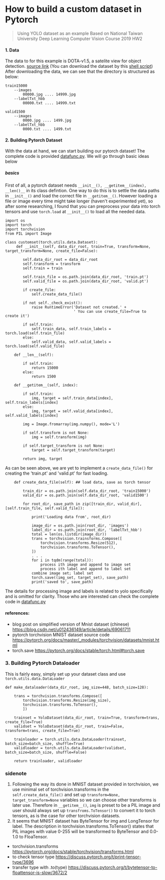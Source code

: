 # How to build a custom dataset in Pytorch

> Using YOLO dataset as an example
> Based on National Taiwan University Deep Learning Computer Vision Course 2019 HW2

#### 1. Data

The data to for this example is  DOTA-v1.5, a satelite view for object detection. [source link](https://captain-whu.github.io/DOAI2019/dataset.html) (You can download the dataset by this [shell script](custom_dataset/donwload_dota_dataset.sh))  
After downloading the data, we can see that the directory is structured as below:
```
train15000
    --images
        00000.jpg .... 14999.jpg
    --labelTxt_hbb
        00000.txt .... 14999.txt

valid1500
    --images
        0000.jpg .... 1499.jpg
    --labelTxt_hbb
        0000.txt .... 1499.txt
```

#### 2. Building Pytorch Dataset

With the data at hand, we can start building our pytorch dataset! The complete code is provided [datafunc.py](custom_dataset/datafunc.py). We will go through basic ideas below

##### basics
First of all, a pytorch dataset needs ```__init__(), __getitem__(index), __len()__``` in its class defintion. One way to do this is to settle the data paths in ```__init__()``` and load the correct file in ```__getitem__()```. However loading a file or image every time might take longer (haven't experimented yet), so after some researching, I found that you can preprocess your data into torch tensors and use ```torch.load``` at ```__init__()``` to load all the needed data.  

```
import os
import torch
import torchvision
from PIL import Image

class customset(torch.utils.data.Dataset):
     def __init__(self, data_dir_root, train=True, transform=None, target_transform=None, create_file=False):

        self.data_dir_root = data_dir_root
        self.transform = transform
        self.train = train

        self.train_file = os.path.join(data_dir_root, 'train.pt')
        self.valid_file = os.path.join(data_dir_root, 'valid.pt')

        if create_file:
            self.create_data_file()

        if not self._check_exist():
            raise RuntimeError('Dataset not created.' +
                               ' You can use create_file=True to create it')

        if self.train:
            self.train_data, self.train_labels = torch.load(self.train_file)
        else:
            self.valid_data, self.valid_labels = torch.load(self.valid_file)

    def __len__(self):

        if self.train:
            return 15000
        else:
            return 1500

    def __getitem__(self, index):

        if self.train:
            img, target = self.train_data[index], self.train_labels[index]
        else:
            img, target = self.valid_data[index], self.valid_labels[index]

        img = Image.fromarray(img.numpy(), mode='L')

        if self.transform is not None:
            img = self.transform(img)

        if self.target_transform is not None:
            target = self.target_transform(target)

        return img, target

```

As can be seen above, we are yet to implement a ```create_data_file()``` for creating the 'train.pt' and 'valid.pt' for fast loading.

```
    def create_data_file(self): ## load data, save as torch tensor

        train_dir = os.path.join(self.data_dir_root, 'train15000')
        valid_dir = os.path.join(self.data_dir_root, 'valid1500')

        for root_dir, save_path in zip([train_dir, valid_dir],[self.train_file, self.valid_file]):
            
            print('Loading data from', root_dir)

            image_dir = os.path.join(root_dir, 'images')
            label_dir = os.path.join(root_dir, 'labelTxt_hbb')
            total = len(os.listdir(image_dir))
            trans = torchvision.trainsforms.Compose([
                torchvision.transforms.Resize(512),
                torchvision.transforms.ToTensor(),
            ])
            . . . 
            for i in tqdm(range(total)):
                process ith image and append to image set
                process ith label and append to label set
            combine image set; label set
            torch.save((img_set, target_set), save_path)
            print('saved to', save_path)
```

The details for processing image and labels is related to yolo specifically and is omitted for clarity. Those who are interested can check the complete code in [datafunc.py](custom_dataset/datafunc.py)

#### references:
* blog post on simplified version of Mnist dataset (chinese) https://blog.csdn.net/u012436149/article/details/69061711
* pytorch torchvision MNIST dataset source code https://pytorch.org/docs/master/_modules/torchvision/datasets/mnist.html
* torch.save https://pytorch.org/docs/stable/torch.html#torch.save

### 3. Building Pytorch Dataloader

This is fairly easy, simply set up your dataset class and use ```torch.utils.data.DataLoader```
```
def make_dataloader(data_dir_root, img_size=448, batch_size=128):

    trans = torchvision.transforms.Compose([
        torchvision.transforms.Resize(img_size),
        torchvision.transforms.ToTensor(),
        ])

    trainset = YoloDataset(data_dir_root, train=True, transform=trans, create_file=True)
    validset = YoloDataset(data_dir_root, train=False, transform=trans, create_file=True)

    trainloader = torch.utils.data.DataLoader(trainset, batch_size=batch_size, shuffle=True)
    validloader = torch.utils.data.DataLoader(validset, batch_size=batch_size, shuffle=False)

    return trainloader, validloader
```

### sidenote
1. Following the way its done in MNIST dataset provided in torchvision, we use minimal set of torchvision.transforms in the ```self.create_data_file()``` and set up ```transform=None, target_transform=None``` variables so we can choose other transforms is later use. Therefore in ```__getitem__()```, ```img``` is preset to be a PIL image and user should always set up  ```transfroms.ToTensor()``` to convert it to torch tensors, as is the case for other torchvision datasets.
2. It seems that MNIST dataset has ByteTensor for img and LongTensor for label. The description in torchvision.transforms.ToTensor() states that PIL images with value 0-255 will be transformed to ByteTensor and 0.0-1.0 to FloaTensor. 

* torchvision.transforms https://pytorch.org/docs/stable/torchvision/transforms.html
* to check tensor type https://discuss.pytorch.org/t/print-tensor-type/3696
* transfer type with .to(type) https://discuss.pytorch.org/t/bytetensor-to-floattensor-is-slow/3672/2
